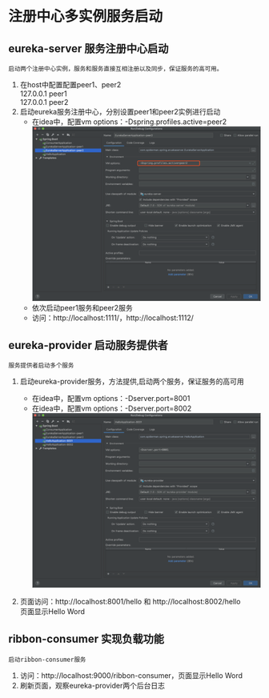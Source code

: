 # 注册中心多实例服务启动
## eureka-server 服务注册中心启动
    启动两个注册中心实例，服务和服务直接互相注册以及同步，保证服务的高可用。
 1. 在host中配置配置peer1、peer2 <br/>
    127.0.0.1 peer1 <br/>
    127.0.0.1 peer2
 2. 启动eureka服务注册中心，分别设置peer1和peer2实例进行启动<br>
    - 在idea中，配置vm options：-Dspring.profiles.active=peer2 <br/>
    ![配置](https://github.com/wjm901215/spring-cloud-learning/blob/master/images/eureka-server-config.png) <br/>
    - 依次启动peer1服务和peer2服务   
    - 访问：http://localhost:1111/，http://localhost:1112/
## eureka-provider 启动服务提供者
    服务提供者启动多个服务
 1. 启动eureka-provider服务，方法提供,启动两个服务，保证服务的高可用<br>
    - 在idea中，配置vm options：-Dserver.port=8001 <br/>
     - 在idea中，配置vm options：-Dserver.port=8002 <br/>
    ![配置](https://github.com/wjm901215/spring-cloud-learning/blob/master/images/eureka-provider8001.png) <br/>
  
 2. 页面访问：http://localhost:8001/hello 和 http://localhost:8002/hello <br/>
    页面显示Hello Word
## ribbon-consumer 实现负载功能
    启动ribbon-consumer服务
 1. 访问：http://localhost:9000/ribbon-consumer，页面显示Hello Word
 2. 刷新页面，观察eureka-provider两个后台日志